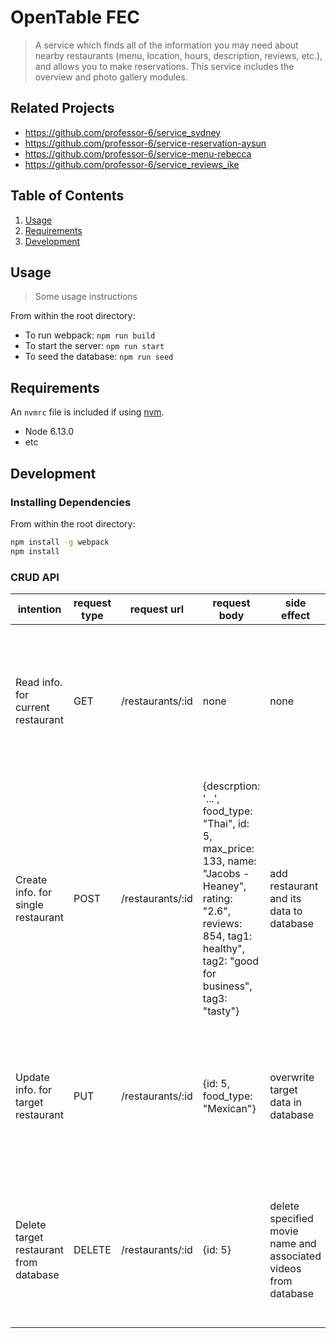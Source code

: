 # OpenTable FEC
> A service which finds all of the information you may need about nearby restaurants (menu, location, hours, description, reviews, etc.), and allows you to make reservations. This service includes the overview and photo gallery modules.

## Related Projects

  - https://github.com/professor-6/service_sydney
  - https://github.com/professor-6/service-reservation-aysun
  - https://github.com/professor-6/service-menu-rebecca
  - https://github.com/professor-6/service_reviews_ike

## Table of Contents

1. [Usage](#Usage)
1. [Requirements](#requirements)
1. [Development](#development)

## Usage

> Some usage instructions

From within the root directory:

- To run webpack:
  ```npm run build```
- To start the server:
  ```npm run start```
- To seed the database:
  ```npm run seed```

## Requirements

An `nvmrc` file is included if using [nvm](https://github.com/creationix/nvm).

- Node 6.13.0
- etc

## Development

### Installing Dependencies

From within the root directory:

```sh
npm install -g webpack
npm install
```
### CRUD API

| intention                                                       | request type | request url       | request body                                                          | side effect                                                     | response body                                                                                                                           |
|-----------------------------------------------------------------|--------------|-------------------|-----------------------------------------------------------------------|-----------------------------------------------------------------|-----------------------------------------------------------------------------------------------------------------------------------------|
| Read info. for current restaurant                           | GET          | /restaurants/:id | none                                                                  | none                                                            | {description:"...", food_type: "Japanese", id: 1, max_price: 54, name: "Pollich LLC", rating: "2.7", reviews: 399, tag1: "healthy", tag2: "casual", tag3: "fit for foodies"} |
| Create info. for single restaurant                | POST         | /restaurants/:id | {descrption: '...', food_type: "Thai", id: 5, max_price: 133, name: "Jacobs - Heaney", rating: "2.6", reviews: 854, tag1: healthy", tag2: "good for business", tag3: "tasty"}   | add restaurant and its data to database                     |  {descrption: '...', food_type: "Thai", id: 5, max_price: 133, name: "Jacobs - Heaney", rating: "2.6", reviews: 854, tag1: healthy", tag2: "good for business", tag3: "tasty"}                                                                       |
| Update info. for target restaurant     | PUT          | /restaurants/:id | {id: 5, food_type: "Mexican"}   | overwrite target data in database         | {descrption: '...', food_type: "Mexican", id: 5, max_price: 133, name: "Jacobs - Heaney", rating: "2.6", reviews: 854, tag1: healthy", tag2: "good for business", tag3: "tasty"}                                                                   |
| Delete target restaurant from database | DELETE       | /restaurants/:id | {id: 5}          | delete specified movie name and associated videos from database | {descrption: '...', food_type: "Mexican", id: 5, max_price: 133, name: "Jacobs - Heaney", rating: "2.6", reviews: 854, tag1: healthy", tag2: "good for business", tag3: "tasty"}                                                                           |
